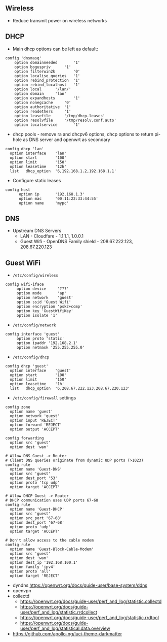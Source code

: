 ## Wireless
* Reduce transmit power on wireless networks
## DHCP
  * Main dhcp options can be left as default:
  ```
  config 'dnsmasq'
	  option domainneeded		'1'
	  option boguspriv		'1'
	  option filterwin2k		'0'
	  option localise_queries	'1'
	  option rebind_protection	'1'
	  option rebind_localhost	'1'
	  option local		'/lan/'
	  option domain		'lan'
	  option expandhosts		'1'
	  option nonegcache		'0'
	  option authoritative	'1'
	  option readethers		'1'
	  option leasefile		'/tmp/dhcp.leases'
	  option resolvfile		'/tmp/resolv.conf.auto'
	  option localservice		'1'
  ```
  * dhcp pools - remove ra and dhcpv6 options, dhcp options to return pi-hole as DNS server and openwrt as secondary
  ```
  config dhcp 'lan'
	option interface	'lan'
	option start		'100'
	option limit		'150'
	option leasetime	'12h'
	list   dhcp_option	'6,192.168.1.2,192.168.1.1'
  ```
  * Configure static leases
  ```
  config host
        option ip       '192.168.1.3'
        option mac      '00:11:22:33:44:55'
        option name     'mypc'
  ```
## DNS
* Upstream DNS Servers
  * LAN - Cloudfare - 1.1.1.1, 1.0.0.1
  * Guest Wifi - OpenDNS Family shield - 208.67.222.123, 208.67.220.123
  
## Guest WiFi
  * `/etc/config/wireless`
  ```
  config wifi-iface
       option device     '???'
       option mode       'ap'
       option network    'guest'
       option ssid 'Guest Wifi'
       option encryption 'psk2+ccmp'
       option key 'GuestWifiKey'
       option isolate '1'
  ```  
  * `/etc/config/network`
  ```
  config interface 'guest'
       option proto 'static'
       option ipaddr '192.168.2.1'
       option netmask '255.255.255.0'
  ```
  * `/etc/config/dhcp`
  ```
  config dhcp 'guest'
    option interface	'guest'
    option start		'100'
    option limit		'150'
    option leasetime	'1h'
    list   dhcp_option	'6,208.67.222.123,208.67.220.123'
  ```
  * `/etc/config/firewall` settings
  ```
  config zone                                     
    option name 'guest'                 
    option network 'guest'
    option input 'REJECT'        
    option forward 'REJECT'             
    option output 'ACCEPT'              
       
  config forwarding                               
    option src 'guest'                  
    option dest 'wan'
    
  # Allow DNS Guest -> Router
  # Client DNS queries originate from dynamic UDP ports (>1023) 
  config rule
    option name 'Guest-DNS'
    option src 'guest'
    option dest_port '53'
    option proto 'tcp udp'
    option target 'ACCEPT'
    
  # Allow DHCP Guest -> Router
  # DHCP communication uses UDP ports 67-68
  config rule
    option name 'Guest-DHCP'
    option src 'guest'
    option src_port '67-68'
    option dest_port '67-68'
    option proto 'udp'
    option target 'ACCEPT'
    
  # Don't allow access to the cable modem
  config rule
    option name 'Guest-Block-Cable-Modem'
    option src 'guest'
    option dest 'wan'
    option dest_ip '192.168.100.1'
    option family 'ipv4'
    option proto 'all'
    option target 'REJECT'
  ```
* dyndns https://openwrt.org/docs/guide-user/base-system/ddns
* openvpn
* collectd
  * https://openwrt.org/docs/guide-user/perf_and_log/statistic.collectd
  * https://openwrt.org/docs/guide-user/perf_and_log/statistic.rrdcollect
  * https://openwrt.org/docs/guide-user/perf_and_log/statistic.rrdtool
  * https://openwrt.org/docs/guide-user/perf_and_log/statistical.data.overview
* https://github.com/apollo-ng/luci-theme-darkmatter
